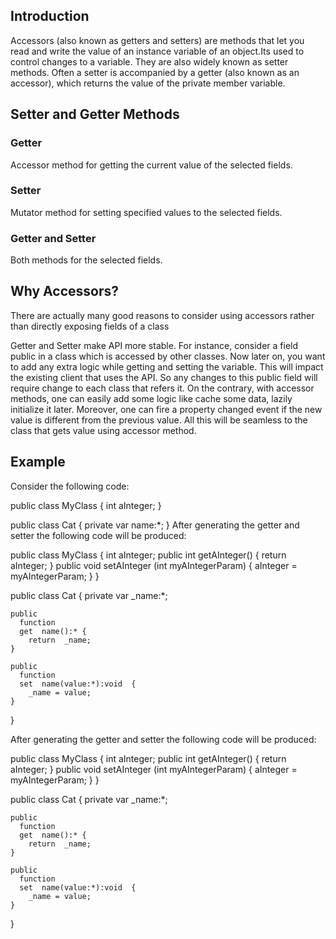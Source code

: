 ## Introduction
Accessors (also known as getters and setters) are methods that let you read and write the value of an instance variable of an object.Its used to control changes to a variable. They are also widely known as setter methods. Often a setter is accompanied by a getter (also known as an accessor), which returns the value of the private member variable.

## Setter and Getter Methods   

### Getter
Accessor method for getting the current value of the selected fields.
### Setter
Mutator method for setting specified values to the selected fields.
### Getter and Setter

Both methods for the selected fields.

## Why Accessors?
There are actually many good reasons to consider using accessors rather than directly exposing fields of a class

Getter and Setter make API more stable. For instance, consider a field public in a class which is accessed by other classes. Now later on, you want to add any extra logic while getting and setting the variable. This will impact the existing client that uses the API. So any changes to this public field will require change to each class that refers it. On the contrary, with accessor methods, one can easily add some logic like cache some data, lazily initialize it later. Moreover, one can fire a property changed event if the new value is different from the previous value. All this will be seamless to the class that gets value using accessor method.

## Example 

Consider the following code:

public class MyClass {
    int aInteger;
}
    
public class Cat {
    private var name:*;
}
After generating the getter and setter the following code will be produced:

public class MyClass {
    int aInteger;
 public int getAInteger() {
     return aInteger;
 }
 public void setAInteger (int myAIntegerParam) {
     aInteger = myAIntegerParam;
 }
}
    
public 
      class  Cat {
    private  var _name:*;


    public 
      function 
      get  name():* {
        return  _name;
    }

    public 
      function 
      set  name(value:*):void  {
        _name = value;
    }
}




After generating the getter and setter the following code will be produced:

public class MyClass {
    int aInteger;
 public int getAInteger() {
     return aInteger;
 }
 public void setAInteger (int myAIntegerParam) {
     aInteger = myAIntegerParam;
 }
}
    
public 
      class  Cat {
    private  var _name:*;


    public 
      function 
      get  name():* {
        return  _name;
    }

    public 
      function 
      set  name(value:*):void  {
        _name = value;
    }
}


